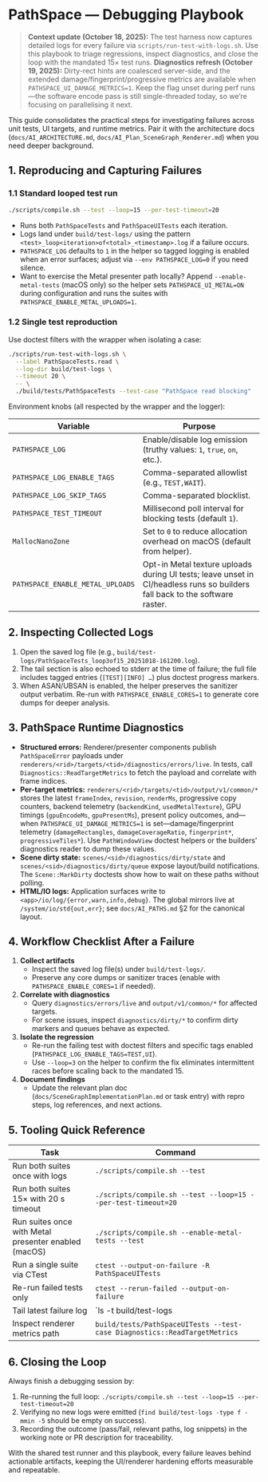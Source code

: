 # PathSpace — Debugging Playbook

> **Context update (October 18, 2025):** The test harness now captures detailed logs for every failure via `scripts/run-test-with-logs.sh`. Use this playbook to triage regressions, inspect diagnostics, and close the loop with the mandated 15× test runs.
> **Diagnostics refresh (October 19, 2025):** Dirty-rect hints are coalesced server-side, and the extended damage/fingerprint/progressive metrics are available when `PATHSPACE_UI_DAMAGE_METRICS=1`. Keep the flag unset during perf runs—the software encode pass is still single-threaded today, so we’re focusing on parallelising it next.

This guide consolidates the practical steps for investigating failures across unit tests, UI targets, and runtime metrics. Pair it with the architecture docs (`docs/AI_ARCHITECTURE.md`, `docs/AI_Plan_SceneGraph_Renderer.md`) when you need deeper background.

## 1. Reproducing and Capturing Failures

### 1.1 Standard looped test run

```bash
./scripts/compile.sh --test --loop=15 --per-test-timeout=20
```

- Runs both `PathSpaceTests` and `PathSpaceUITests` each iteration.
- Logs land under `build/test-logs/` using the pattern `<test>_loop<iteration>of<total>_<timestamp>.log` if a failure occurs.
- `PATHSPACE_LOG` defaults to `1` in the helper so tagged logging is enabled when an error surfaces; adjust via `--env PATHSPACE_LOG=0` if you need silence.
- Want to exercise the Metal presenter path locally? Append `--enable-metal-tests` (macOS only) so the helper sets `PATHSPACE_UI_METAL=ON` during configuration and runs the suites with `PATHSPACE_ENABLE_METAL_UPLOADS=1`.

### 1.2 Single test reproduction

Use doctest filters with the wrapper when isolating a case:

```bash
./scripts/run-test-with-logs.sh \
  --label PathSpaceTests.read \
  --log-dir build/test-logs \
  --timeout 20 \
  -- \
  ./build/tests/PathSpaceTests --test-case "PathSpace read blocking"
```

Environment knobs (all respected by the wrapper and the logger):

| Variable | Purpose |
| --- | --- |
| `PATHSPACE_LOG` | Enable/disable log emission (truthy values: `1`, `true`, `on`, etc.). |
| `PATHSPACE_LOG_ENABLE_TAGS` | Comma-separated allowlist (e.g., `TEST,WAIT`). |
| `PATHSPACE_LOG_SKIP_TAGS` | Comma-separated blocklist. |
| `PATHSPACE_TEST_TIMEOUT` | Millisecond poll interval for blocking tests (default `1`). |
| `MallocNanoZone` | Set to `0` to reduce allocation overhead on macOS (default from helper). |
| `PATHSPACE_ENABLE_METAL_UPLOADS` | Opt-in Metal texture uploads during UI tests; leave unset in CI/headless runs so builders fall back to the software raster. |

## 2. Inspecting Collected Logs

1. Open the saved log file (e.g., `build/test-logs/PathSpaceTests_loop3of15_20251018-161200.log`).
2. The tail section is also echoed to stderr at the time of failure; the full file includes tagged entries (`[TEST][INFO] …`) plus doctest progress markers.
3. When ASAN/UBSAN is enabled, the helper preserves the sanitizer output verbatim. Re-run with `PATHSPACE_ENABLE_CORES=1` to generate core dumps for deeper analysis.

## 3. PathSpace Runtime Diagnostics

- **Structured errors:** Renderer/presenter components publish `PathSpaceError` payloads under `renderers/<rid>/targets/<tid>/diagnostics/errors/live`. In tests, call `Diagnostics::ReadTargetMetrics` to fetch the payload and correlate with frame indices.
- **Per-target metrics:** `renderers/<rid>/targets/<tid>/output/v1/common/*` stores the latest `frameIndex`, `revision`, `renderMs`, progressive copy counters, backend telemetry (`backendKind`, `usedMetalTexture`), GPU timings (`gpuEncodeMs`, `gpuPresentMs`), present policy outcomes, and—when `PATHSPACE_UI_DAMAGE_METRICS=1` is set—damage/fingerprint telemetry (`damageRectangles`, `damageCoverageRatio`, `fingerprint*`, `progressiveTiles*`). Use `PathWindowView` doctest helpers or the builders’ diagnostics reader to dump these values.
- **Scene dirty state:** `scenes/<sid>/diagnostics/dirty/state` and `scenes/<sid>/diagnostics/dirty/queue` expose layout/build notifications. The `Scene::MarkDirty` doctests show how to wait on these paths without polling.
- **HTML/IO logs:** Application surfaces write to `<app>/io/log/{error,warn,info,debug}`. The global mirrors live at `/system/io/std{out,err}`; see `docs/AI_PATHS.md` §2 for the canonical layout.

## 4. Workflow Checklist After a Failure

1. **Collect artifacts**
   - Inspect the saved log file(s) under `build/test-logs/`.
   - Preserve any core dumps or sanitizer traces (enable with `PATHSPACE_ENABLE_CORES=1` if needed).
2. **Correlate with diagnostics**
   - Query `diagnostics/errors/live` and `output/v1/common/*` for affected targets.
   - For scene issues, inspect `diagnostics/dirty/*` to confirm dirty markers and queues behave as expected.
3. **Isolate the regression**
   - Re-run the failing test with doctest filters and specific tags enabled (`PATHSPACE_LOG_ENABLE_TAGS=TEST,UI`).
   - Use `--loop=3` on the helper to confirm the fix eliminates intermittent races before scaling back to the mandated 15.
4. **Document findings**
   - Update the relevant plan doc (`docs/SceneGraphImplementationPlan.md` or task entry) with repro steps, log references, and next actions.

## 5. Tooling Quick Reference

| Task | Command |
| --- | --- |
| Run both suites once with logs | `./scripts/compile.sh --test` |
| Run both suites 15× with 20 s timeout | `./scripts/compile.sh --test --loop=15 --per-test-timeout=20` |
| Run suites once with Metal presenter enabled (macOS) | `./scripts/compile.sh --enable-metal-tests --test` |
| Run a single suite via CTest | `ctest --output-on-failure -R PathSpaceUITests` |
| Re-run failed tests only | `ctest --rerun-failed --output-on-failure` |
| Tail latest failure log | `ls -t build/test-logs | head -1 | xargs -I{} tail -n 80 build/test-logs/{}` |
| Inspect renderer metrics path | `build/tests/PathSpaceUITests --test-case Diagnostics::ReadTargetMetrics` |

## 6. Closing the Loop

Always finish a debugging session by:

1. Re-running the full loop: `./scripts/compile.sh --test --loop=15 --per-test-timeout=20`
2. Verifying no new logs were emitted (`find build/test-logs -type f -mmin -5` should be empty on success).
3. Recording the outcome (pass/fail, relevant paths, log snippets) in the working note or PR description for traceability.

With the shared test runner and this playbook, every failure leaves behind actionable artifacts, keeping the UI/renderer hardening efforts measurable and repeatable.
